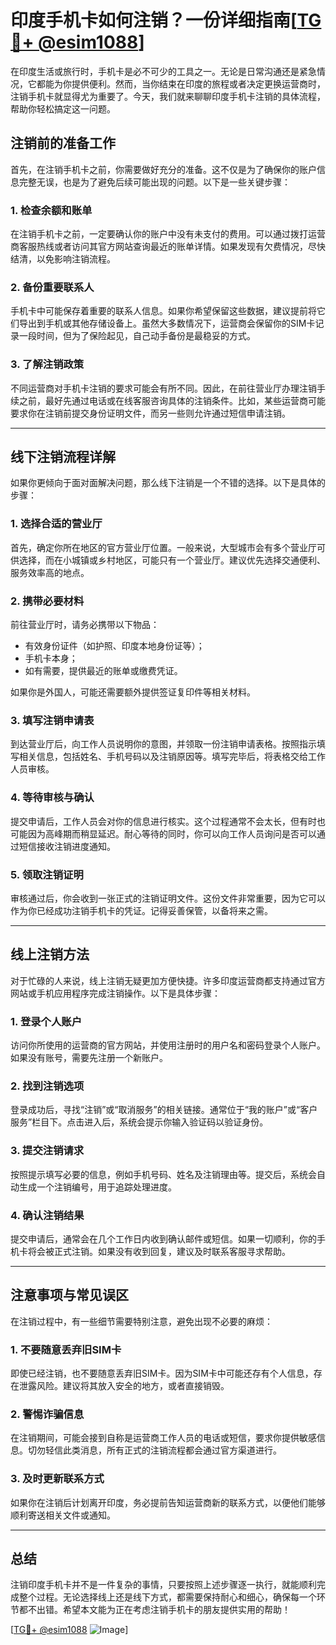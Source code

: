 # 印度手机卡如何注销？一份详细指南[[TG💪+ @esim1088](https://t.me/s/esim1088)]

在印度生活或旅行时，手机卡是必不可少的工具之一。无论是日常沟通还是紧急情况，它都能为你提供便利。然而，当你结束在印度的旅程或者决定更换运营商时，注销手机卡就显得尤为重要了。今天，我们就来聊聊印度手机卡注销的具体流程，帮助你轻松搞定这一问题。

## 注销前的准备工作

首先，在注销手机卡之前，你需要做好充分的准备。这不仅是为了确保你的账户信息完整无误，也是为了避免后续可能出现的问题。以下是一些关键步骤：

### 1. **检查余额和账单**
   在注销手机卡之前，一定要确认你的账户中没有未支付的费用。可以通过拨打运营商客服热线或者访问其官方网站查询最近的账单详情。如果发现有欠费情况，尽快结清，以免影响注销流程。

### 2. **备份重要联系人**
   手机卡中可能保存着重要的联系人信息。如果你希望保留这些数据，建议提前将它们导出到手机或其他存储设备上。虽然大多数情况下，运营商会保留你的SIM卡记录一段时间，但为了保险起见，自己动手备份是最稳妥的方式。

### 3. **了解注销政策**
   不同运营商对手机卡注销的要求可能会有所不同。因此，在前往营业厅办理注销手续之前，最好先通过电话或在线客服咨询具体的注销条件。比如，某些运营商可能要求你在注销前提交身份证明文件，而另一些则允许通过短信申请注销。

---

## 线下注销流程详解

如果你更倾向于面对面解决问题，那么线下注销是一个不错的选择。以下是具体的步骤：

### 1. **选择合适的营业厅**
   首先，确定你所在地区的官方营业厅位置。一般来说，大型城市会有多个营业厅可供选择，而在小城镇或乡村地区，可能只有一个营业厅。建议优先选择交通便利、服务效率高的地点。

### 2. **携带必要材料**
   前往营业厅时，请务必携带以下物品：
   - 有效身份证件（如护照、印度本地身份证等）；
   - 手机卡本身；
   - 如有需要，提供最近的账单或缴费凭证。
   
   如果你是外国人，可能还需要额外提供签证复印件等相关材料。

### 3. **填写注销申请表**
   到达营业厅后，向工作人员说明你的意图，并领取一份注销申请表格。按照指示填写相关信息，包括姓名、手机号码以及注销原因等。填写完毕后，将表格交给工作人员审核。

### 4. **等待审核与确认**
   提交申请后，工作人员会对你的信息进行核实。这个过程通常不会太长，但有时也可能因为高峰期而稍显延迟。耐心等待的同时，你可以向工作人员询问是否可以通过短信接收注销进度通知。

### 5. **领取注销证明**
   审核通过后，你会收到一张正式的注销证明文件。这份文件非常重要，因为它可以作为你已经成功注销手机卡的凭证。记得妥善保管，以备将来之需。

---

## 线上注销方法

对于忙碌的人来说，线上注销无疑更加方便快捷。许多印度运营商都支持通过官方网站或手机应用程序完成注销操作。以下是具体步骤：

### 1. **登录个人账户**
   访问你所使用的运营商的官方网站，并使用注册时的用户名和密码登录个人账户。如果没有账号，需要先注册一个新账户。

### 2. **找到注销选项**
   登录成功后，寻找“注销”或“取消服务”的相关链接。通常位于“我的账户”或“客户服务”栏目下。点击进入后，系统会提示你输入验证码以验证身份。

### 3. **提交注销请求**
   按照提示填写必要的信息，例如手机号码、姓名及注销理由等。提交后，系统会自动生成一个注销编号，用于追踪处理进度。

### 4. **确认注销结果**
   提交申请后，通常会在几个工作日内收到确认邮件或短信。如果一切顺利，你的手机卡将会被正式注销。如果没有收到回复，建议及时联系客服寻求帮助。

---

## 注意事项与常见误区

在注销过程中，有一些细节需要特别注意，避免出现不必要的麻烦：

### 1. **不要随意丢弃旧SIM卡**
   即使已经注销，也不要随意丢弃旧SIM卡。因为SIM卡中可能还存有个人信息，存在泄露风险。建议将其放入安全的地方，或者直接销毁。

### 2. **警惕诈骗信息**
   在注销期间，可能会接到自称是运营商工作人员的电话或短信，要求你提供敏感信息。切勿轻信此类消息，所有正式的注销流程都会通过官方渠道进行。

### 3. **及时更新联系方式**
   如果你在注销后计划离开印度，务必提前告知运营商新的联系方式，以便他们能够顺利寄送相关文件或通知。

---

## 总结

注销印度手机卡并不是一件复杂的事情，只要按照上述步骤逐一执行，就能顺利完成整个过程。无论选择线上还是线下方式，都需要保持耐心和细心，确保每一个环节都不出错。希望本文能为正在考虑注销手机卡的朋友提供实用的帮助！

[[TG💪+ @esim1088](https://t.me/s/esim1088) ![Image](https://i.postimg.cc/4NQfJmqS/Snipaste-2025-05-13-00-14-12.png)]